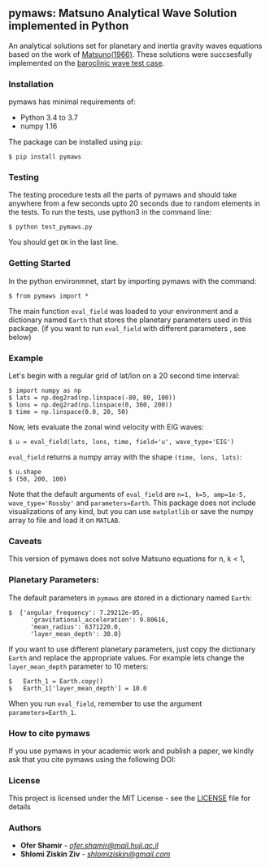 ## pymaws: Matsuno Analytical Wave Solution implemented in Python 
An analytical solutions set for planetary and inertia gravity waves equations based on the work of [Matsuno(1966)](https://www.jstage.jst.go.jp/article/jmsj1965/44/1/44_1_25/_article). These solutions were succsesfully implemented on the [baroclinic wave test case](https://www.geosci-model-dev-discuss.net/gmd-2018-260/).

### Installation

pymaws has minimal requirements of:

- Python 3.4 to 3.7
- numpy  1.16

The package can be installed using ``pip``:

  	$ pip install pymaws
    
### Testing
The testing procedure tests all the parts of pymaws and should  take anywhere from a few seconds upto 20 seconds due to random elements in the tests.
To run the tests, use python3 in the command line:

	$ python test_pymaws.py
  You should get ``OK`` in the last line.
 
### Getting Started
In the python environmnet, start by importing pymaws with the command:

	$ from pymaws import *
The main function ``eval_field`` was loaded to your environment and a dictionary named ``Earth`` that stores the planetary parameters used in this package. (if you want to run ``eval_field`` with different parameters , see below)


### Example
Let's begin with a regular grid of lat/lon on a 20 second time interval:

	$ import numpy as np
	$ lats = np.deg2rad(np.linspace(-80, 80, 100))
	$ lons = np.deg2rad(np.linspace(0, 360, 200))
	$ time = np.linspace(0.0, 20, 50)
Now, lets evaluate the zonal wind velocity with EIG waves:

	$ u = eval_field(lats, lons, time, field='u', wave_type='EIG')
``eval_field`` returns a numpy array with the shape ``(time, lons, lats)``:

	$ u.shape
	$ (50, 200, 100)
Note that the default arguments of ``eval_field`` are ``n=1, k=5, amp=1e-5, wave_type='Rossby'`` and ``parameters=Earth``. 
This package does not include visualizations of any kind, but you can use ``matplotlib`` or save the numpy array to file and load it on ``MATLAB``.
	 

### Caveats

This version of pymaws does not solve Matsuno equations for n, k < 1, 

### Planetary Parameters:
The default parameters in ``pymaws`` are stored in a dictionary named ``Earth``:

	$  {'angular_frequency': 7.29212e-05,
	      'gravitational_acceleration': 9.80616,
	      'mean_radius': 6371220.0,
	      'layer_mean_depth': 30.0}
If you want to use different planetary parameters,  just copy the dictionary ``Earth`` and replace the appropriate values. For example lets change the ``layer_mean_depth`` parameter to 10 meters: 

	$   Earth_1 = Earth.copy()
	$   Earth_1['layer_mean_depth'] = 10.0
When you run ``eval_field``, remember to use the argument ``parameters=Earth_1``.
### How to cite pymaws

If you use pymaws in your academic work and publish a paper, we kindly ask that you cite pymaws using the following DOI:

### License

This project is licensed under the MIT License - see the [LICENSE](LICENSE) file for details
### Authors

* **Ofer Shamir** - *ofer.shamir@mail.huji.ac.il*
* **Shlomi Ziskin Ziv** - *shlomiziskin@gmail.com*

